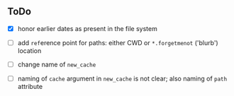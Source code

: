 



## ToDo

* [X] honor earlier dates as present in the file system
* [ ] add `ref`erence point for paths: either CWD or `*.forgetmenot` ('blurb') location
* [ ] change name of `new_cache`
* [ ] naming of `cache` argument in `new_cache` is not clear; also naming of `path` attribute



